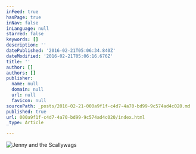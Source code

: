 ```yaml
---
inFeed: true
hasPage: true
inNav: false
inLanguage: null
starred: false
keywords: []
description: ''
datePublished: '2016-02-21T05:06:34.840Z'
dateModified: '2016-02-21T05:06:16.676Z'
title: ''
author: []
authors: []
publisher:
  name: null
  domain: null
  url: null
  favicon: null
sourcePath: _posts/2016-02-21-000a9f1f-c4d7-4a70-bd99-9c574ad4c020.md
published: true
url: 000a9f1f-c4d7-4a70-bd99-9c574ad4c020/index.html
_type: Article

---
```

![Jenny and the Scallywags ](https://the-grid-user-content.s3-us-west-2.amazonaws.com/bda0ece9-26bc-4e7b-bf92-cec13c50f47a.jpg)